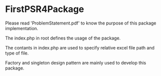 # FirstPSR4Package

Please read 'ProblemStatement.pdf' to know the purpose of this package implementation.

The index.php in root defines the usage of the package.

The contants in index.php are used to specify relative excel file path and type of file.

Factory and singleton design pattern are mainly used to develop this package.
